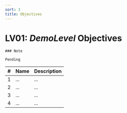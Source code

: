 ```yaml
---
sort: 3
title: Objectives
---
```


# LV01: *DemoLevel* Objectives

```note
### Note

Pending
```

| # | Name | Description
| - | ---- | -----------
| 1 | ... | ...
| 2 | ... | ...
| 3 | ... | ...
| 4 | ... | ...

